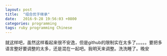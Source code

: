 ```yaml
---
layout: post
title:  "组合优于继承"
date:   2016-9-28 19:56:03 +0800
categories: programming
tags: ruby programming Chinese
---
```


就这样吧，虽然这样看起来很不安逸，但是github的限制实在太多了。。。。。要把多语言整好要调整的太多，还是混在一起吧。我明天来调整。洗洗睡了。晚安
